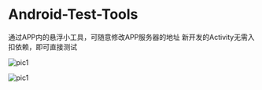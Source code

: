 # Android-Test-Tools
通过APP内的悬浮小工具，可随意修改APP服务器的地址
新开发的Activity无需入扣依赖，即可直接测试


![pic1](https://github.com/zenqingjie/Android-Test-Tools/blob/master/app/image/1.png)


![pic1](https://github.com/zenqingjie/Android-Test-Tools/blob/master/app/image/2.png)

